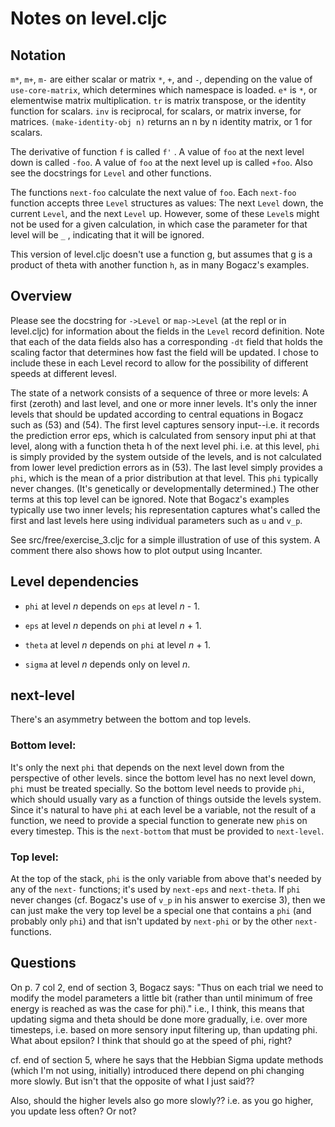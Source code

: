 Notes on level.cljc
===

## Notation

`m*`, `m+`, `m-` are either scalar or matrix `*`, `+`, and `-`, depending on the
value of `use-core-matrix`, which determines which namespace is loaded.
`e*` is `*`, or elementwise matrix multiplication.  `tr` is matrix transpose,
or the identity function for scalars.  `inv` is reciprocal, for scalars,
or matrix inverse, for matrices.  `(make-identity-obj n)` returns an n by n 
identity matrix, or 1 for scalars.

The derivative of function `f` is called `f'` .  A value of `foo` at the next
level down is called `-foo`.  A value of `foo` at the next level up is called
`+foo`.  Also see the docstrings for ``Level`` and other functions.

The functions `next-foo` calculate the next value of `foo`.  Each `next-foo`
function accepts three `Level` structures as values: The next `Level` down,
the current `Level`, and the next `Level` up.  However, some of these `Level`s
might not be used for a given calculation, in which case the parameter
for that level will be `_` , indicating that it will be ignored.

This version of level.cljc doesn't use a function g, but assumes that g is
a product of theta with another function `h`, as in many Bogacz's
examples.


## Overview

Please see the docstring for `->Level` or `map->Level` (at the repl or
in level.cljc) for information about the fields in the `Level` record
definition.  Note that each of the data fields also has a corresponding
`-dt` field that holds the scaling factor that determines how fast the
field will be updated.  I chose to include these in each Level record to
allow for the possibility of different speeds at different levesl.

The state of a network consists of a sequence of three or more levels:
A first (zeroth) and last level, and one or more inner levels.  It's
only the inner levels that should be updated according to central
equations in Bogacz such as (53) and (54).  The first level captures
sensory input--i.e. it records the prediction error eps, which is
calculated from sensory input phi at that level, along with a function
theta h of the next level phi.  i.e. at this level, `phi` is simply
provided by the system outside of the levels, and is not calculated
from lower level prediction errors as in (53). The last level simply
provides a `phi`, which is the mean of a prior distribution at that
level.  This `phi` typically never changes. (It's genetically or
developmentally determined.) The other terms at this top level can be
ignored. Note that Bogacz's examples typically use two inner levels;
his representation captures what's called the first and last levels
here using individual parameters such as `u` and `v_p`.

See src/free/exercise_3.cljc for a simple illustration of use of this
system.  A comment there also shows how to plot output using Incanter.


## Level dependencies

* `phi` at level *n* depends on `eps` at level *n* - 1.

* `eps` at level *n* depends on `phi` at level *n* + 1.

* `theta` at level *n* depends on `phi` at level *n* + 1.

* `sigma` at level *n* depends only on level *n*.


## next-level

There's an asymmetry between the bottom and top levels.  

### Bottom level: 

It's only the next `phi` that depends on the next level down from the
perspective of other levels.  since the bottom level has no next level
down, `phi` must be treated specially.  So the bottom level needs to
provide `phi`, which should usually vary as a function of things outside
the levels system.  Since it's natural to have `phi` at each level be a
variable, not the result of a function, we need to provide a special
function to generate new `phi`s on every timestep.  This is the
`next-bottom` that must be provided to `next-level`.

### Top level:

At the top of the stack, `phi` is the only variable from above that's
needed by any of the `next-` functions; it's used by `next-eps` and
`next-theta`.  If `phi` never changes (cf. Bogacz's use of `v_p` in
his answer to exercise 3), then we can just make the very top level
be a special one that contains a `phi` (and probably only `phi`) and
that isn't updated by `next-phi` or by the other `next-` functions.


## Questions

On p. 7 col 2, end of section 3, Bogacz says:
"Thus on each trial we need to modify the model parameters a little bit
(rather than until minimum of free energy is reached as was the case for
phi)."  i.e., I think, this means that updating sigma and theta
should be done more gradually, i.e. over more timesteps, i.e. based
on more sensory input filtering up, than updating phi.  What about
epsilon?  I think that should go at the speed of phi, right?

cf. end of section 5, where he says that the Hebbian Sigma update 
methods (which I'm not using, initially) introduced there depend on phi 
changing more slowly.  But isn't that the opposite of what I just said??

Also, should the higher levels also go more slowly??  i.e. as you go
higher, you update less often?  Or not?
